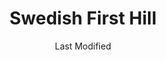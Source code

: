 ---
layout: location-page
date: Last Modified
description: "Local COVID-19 testing is available at Swedish First Hill in Seattle, Washington, USA."
permalink: "locations/washington/seattle/swedish-first-hill/"
tags:
  - locations
  - washington
title: Swedish First Hill
uniqueName: swedish-first-hill
state: Washington
stateAbbr: WA
hood: "First Hill"
address: "515 Minor Ave Suite 170"
city: "Seattle"
zip: "98104"
zipsNearby: "98524 98221 98223 98304 98001 98002 98003 98023 98047 98063 98071 98092 98093 98224 98528 98004 98005 98006 98007 98008 98009 98015 98010 98011 98012 98021 98028 98041 98082 98310 98311 98312 98314 98337 98320 98321 98530 98322 98323 98324 98014 98325 98235 98236 98238 98239 98241 98303 98327 98019 98540 98925 98328 98020 98026 98330 98541 98022 98201 98203 98204 98205 98206 98207 98208 98213 98024 98333 98249 98329 98332 98335 98251 98338 98252 98546 98253 98340 98025 98548 98256 98342 98027 98029 98075 98344 98030 98031 98032 98035 98042 98064 98089 98345 98346 98033 98034 98083 98257 98348 98349 98351 98258 98259 98260 98555 98556 98036 98037 98046 98087 98557 98558 98353 98038 98270 98271 98560 98039 98040 98354 98272 98043 98273 98274 98275 98358 98045 98277 98278 98359 98501 98502 98503 98504 98505 98506 98507 98508 98509 98511 98512 98513 98516 98599 98360 98362 98364 98339 98365 98366 98367 98378 98368 98370 98050 98371 98372 98373 98374 98375 98376 98576 98051 98052 98053 98073 98074 98055 98056 98057 98058 98059 98061 98580 98380 98062 98101 98102 98103 98104 98105 98106 98107 98108 98109 98110 98111 98112 98113 98114 98115 98116 98117 98118 98119 98121 98122 98124 98125 98126 98127 98129 98131 98132 98133 98134 98136 98138 98139 98141 98144 98145 98146 98148 98154 98155 98158 98160 98161 98164 98165 98166 98168 98170 98174 98175 98177 98178 98181 98185 98188 98189 98190 98191 98194 98195 98198 98199 98382 98584 98287 98315 98383 98288 98290 98291 98296 98065 98068 98384 98385 98386 98387 98282 98292 98293 98294 98352 98390 98391 98392 98388 98401 98402 98403 98404 98405 98406 98407 98408 98409 98411 98412 98413 98415 98416 98417 98418 98419 98421 98422 98424 98430 98431 98433 98438 98439 98443 98444 98445 98446 98447 98448 98464 98465 98466 98467 98471 98481 98490 98493 98496 98497 98498 98499 98588 98589 98393 98592 98013 98070 98394 98395 98396 98072 98077 98597 98054 98151 98171 98184 98442 98450 98455 98460 98477 98492" 
mapUrl: "http://maps.apple.com/?q=Swedish+First+Hill&address=515+Minor+Ave+Suite+170,Seattle,Washington,98104"
locationType: Drive-thru
phone: "206-386-9500"
website: "https://www.swedish.org/locations/first-hill-campus"
onlineBooking: undefined
closed: undefined
closedUpdate: April 20th, 2020
notes: ""
days: Contact for hours of operation.
ctaMessage: Learn more
ctaUrl: "https://www.swedish.org/locations/first-hill-campus"
---